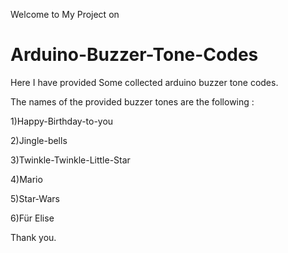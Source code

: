 Welcome to My Project on 
# Arduino-Buzzer-Tone-Codes

Here I have provided Some collected arduino buzzer tone codes.

The names of the provided buzzer tones are the following :

1)Happy-Birthday-to-you

2)Jingle-bells

3)Twinkle-Twinkle-Little-Star

4)Mario

5)Star-Wars

6)Für Elise

Thank you.

